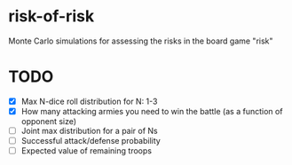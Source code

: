 # risk-of-risk
Monte Carlo simulations for assessing the risks in the board game "risk" 

# TODO
* [X] Max N-dice roll distribution for N: 1-3
* [X] How many attacking armies you need to win the battle (as a function of opponent size) 
* [ ] Joint max distribution for a pair of Ns 
* [ ] Successful attack/defense probability
* [ ] Expected value of remaining troops 
